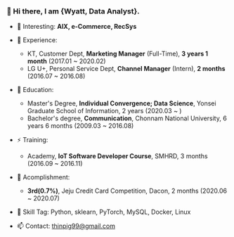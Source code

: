 ### 👋 Hi there, I am {Wyatt, Data Analyst}.


- 🔭 Interesting: **AIX, e-Commerce, RecSys**
  
- 👯 Experience:
  - KT, Customer Dept, **Marketing Manager** (Full-Time), **3 years 1 month** (2017.01 ~ 2020.02)
  - LG U+, Personal Service Dept, **Channel Manager** (Intern), **2 months** (2016.07 ~ 2016.08)

- 🌱 Education:
  - Master's Degree, **Individual Convergence; Data Science**, Yonsei Graduate School of Information, 2 years (2020.03 ~ )
  - Bachelor's degree, **Communication**, Chonnam National University, 6 years 6 months (2009.03 ~ 2016.08)

- ⚡ Training:
  - Academy, **IoT Software Developer Course**, SMHRD, 3 months (2016.09 ~ 2016.11)

- 💬 Acomplishment:
  - **3rd(0.7%)**, Jeju Credit Card Competition, Dacon, 2 months (2020.06 ~ 2020.07)
  
- 🤔 Skill Tag: Python, sklearn, PyTorch, MySQL, Docker, Linux

- 📫 Contact: thinpig99@gmail.com

